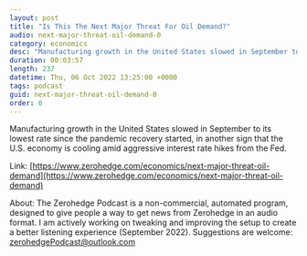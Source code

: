 ```yaml
---
layout: post
title: "Is This The Next Major Threat For Oil Demand?"
audio: next-major-threat-oil-demand-0
category: economics
desc: "Manufacturing growth in the United States slowed in September to its lowest rate since the pandemic recovery started, in another sign that the U.S. economy is cooling amid aggressive interest rate hikes from the Fed."
duration: 00:03:57
length: 237
datetime: Thu, 06 Oct 2022 13:25:00 +0000
tags: podcast
guid: next-major-threat-oil-demand-0
order: 0
---
```

Manufacturing growth in the United States slowed in September to its lowest rate since the pandemic recovery started, in another sign that the U.S. economy is cooling amid aggressive interest rate hikes from the Fed.

Link: [https://www.zerohedge.com/economics/next-major-threat-oil-demand](https://www.zerohedge.com/economics/next-major-threat-oil-demand)

About: The Zerohedge Podcast is a non-commercial, automated program, designed to give people a way to get news from Zerohedge in an audio format.  I am actively working on tweaking and improving the setup to create a better listening experience (September 2022).  Suggestions are welcome: [zerohedgePodcast@outlook.com](mailto:zerohedgePodcast@outlook.com)